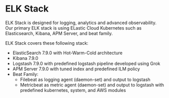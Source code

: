 # ELK Stack
ELK Stack is designed for logging, analytics and advanced observability.
Our primary ELK stack is using ELastic Cloud Kubernetes such as Elasticsearch, Kibana,
APM Server, and beat family.

ELK Stack covers these following stack:
- ElasticSearch 7.9.0 with Hot-Warm-Cold architecture
- Kibana 7.9.0
- Logstash 7.9.0 with predefined logstash pipeline developed using Grok
- APM Server 7.9.0 with tuned index and predefined ILM policy
- Beat Family:
  - Filebeat as logging agent (daemon-set) and output to logstash
  - Metricbeat as metric agent (daemon-set) and output to logstash with
    predefined kubernetes, system, and AWS modules
 

